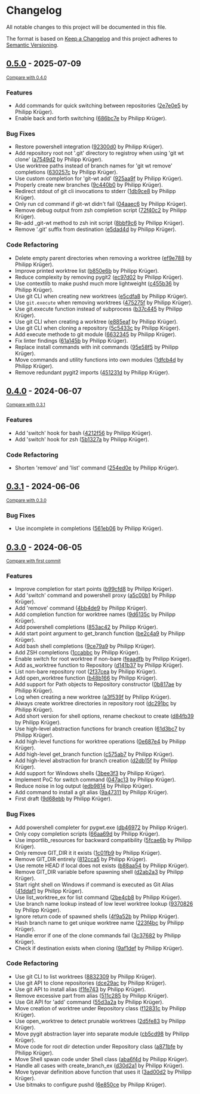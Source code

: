 # Changelog

All notable changes to this project will be documented in this file.

The format is based on [Keep a Changelog](http://keepachangelog.com/en/1.0.0/)
and this project adheres to [Semantic Versioning](http://semver.org/spec/v2.0.0.html).

<!-- insertion marker -->
## [0.5.0](https://github.com/Bubichoo-Teitichoo/pygwt/releases/tag/0.5.0) - 2025-07-09

<small>[Compare with 0.4.0](https://github.com/Bubichoo-Teitichoo/pygwt/compare/0.4.0...0.5.0)</small>

### Features

- Add commands for quick switching between repositories ([2e7e0e5](https://github.com/Bubichoo-Teitichoo/pygwt/commit/2e7e0e5c8ab3b34a6cf96ebd505279ce0ab5674d) by Philipp Krüger).
- Enable back and forth switching ([686bc7e](https://github.com/Bubichoo-Teitichoo/pygwt/commit/686bc7e21f01c5c5ca730d4821cb4d4ee3167ab7) by Philipp Krüger).

### Bug Fixes

- Restore powershell integration ([92300d0](https://github.com/Bubichoo-Teitichoo/pygwt/commit/92300d01bf100aa587ccf397b1f9de342d1057ca) by Philipp Krüger).
- Add repository root not '.git' directory to registroy when using 'git wt clone' ([a7549d2](https://github.com/Bubichoo-Teitichoo/pygwt/commit/a7549d2a3d3e4e2ba1ad450a1017f4767224e55b) by Philipp Krüger).
- Use worktree paths instead of branch names for 'git wt remove' completions ([630257c](https://github.com/Bubichoo-Teitichoo/pygwt/commit/630257c6fd45d9bd0184fdc447e8a2298b504a3b) by Philipp Krüger).
- Use custom completion for 'git-wt add' ([925aa9f](https://github.com/Bubichoo-Teitichoo/pygwt/commit/925aa9f16fd6e6500c52181d853996c3313af246) by Philipp Krüger).
- Properly create new branches ([9c440b0](https://github.com/Bubichoo-Teitichoo/pygwt/commit/9c440b0acff038d0105fb993c184836fcac850c8) by Philipp Krüger).
- Redirect stdout of git cli invocations to stderr ([1db9ce8](https://github.com/Bubichoo-Teitichoo/pygwt/commit/1db9ce81fe0319cb6d19c4266cd90a72d6279431) by Philipp Krüger).
- Only run cd command if git-wt didn't fail ([04aaec6](https://github.com/Bubichoo-Teitichoo/pygwt/commit/04aaec67126d735ef7b99393296f4a7f826eda14) by Philipp Krüger).
- Remove debug output from zsh completion script ([72f40c2](https://github.com/Bubichoo-Teitichoo/pygwt/commit/72f40c2c1ac0ca23ba6cb2dd4a6c3c024cbaba1e) by Philipp Krüger).
- Re-add _git-wt method to zsh init script ([8bbf9c6](https://github.com/Bubichoo-Teitichoo/pygwt/commit/8bbf9c6cc2645c6b256c518ba6899f28c84085e4) by Philipp Krüger).
- Remove '.git' suffix from destination ([e5dad4d](https://github.com/Bubichoo-Teitichoo/pygwt/commit/e5dad4dea3db10b3457c145f6fd5a623fda6b3dd) by Philipp Krüger).

### Code Refactoring

- Delete empty parent directories when removing a worktree ([ef9e788](https://github.com/Bubichoo-Teitichoo/pygwt/commit/ef9e788508de956c05d55f9885cb171df817f397) by Philipp Krüger).
- Improve printed worktree list ([b850e6b](https://github.com/Bubichoo-Teitichoo/pygwt/commit/b850e6b90db46c55d139bc54981cb72be120f0a1) by Philipp Krüger).
- Reduce complexity by removing pygit2 ([ec97d02](https://github.com/Bubichoo-Teitichoo/pygwt/commit/ec97d02968255872f39b93ecc94e378c05f79b04) by Philipp Krüger).
- Use contextlib to make pushd much more lightweight ([c455b36](https://github.com/Bubichoo-Teitichoo/pygwt/commit/c455b36310c2f29579b09ebca34bac9bbc2d0098) by Philipp Krüger).
- Use git CLI when creating new worktrees ([e5cdfa8](https://github.com/Bubichoo-Teitichoo/pygwt/commit/e5cdfa8da200ee8b7e5283efaf6059c58b09e3f0) by Philipp Krüger).
- Use `git.execute` when removing worktrees ([475275f](https://github.com/Bubichoo-Teitichoo/pygwt/commit/475275f06d0fa340d43828317d29b709f19ff9b4) by Philipp Krüger).
- Use git.execute function instead of subprocess ([b37c445](https://github.com/Bubichoo-Teitichoo/pygwt/commit/b37c445ecc4d2d01f222ca91d1b2b7b8285bf8a5) by Philipp Krüger).
- Use git CLI when creating a worktree ([e885eaf](https://github.com/Bubichoo-Teitichoo/pygwt/commit/e885eafefe3d9476a3903ac03a77c9f069627e14) by Philipp Krüger).
- Use git CLI when cloning a repository ([5c5433c](https://github.com/Bubichoo-Teitichoo/pygwt/commit/5c5433cfd7bef4ecba4fb1df46dc5fabf6085246) by Philipp Krüger).
- Add execute methode to git module ([6632345](https://github.com/Bubichoo-Teitichoo/pygwt/commit/6632345ea0fd5e0e39fc7aed4cd3b4674552f1e5) by Philipp Krüger).
- Fix linter findings ([61a145b](https://github.com/Bubichoo-Teitichoo/pygwt/commit/61a145b2dd5c5df750a53518d303715f18e458e3) by Philipp Krüger).
- Replace install commands with init commands ([95e58f5](https://github.com/Bubichoo-Teitichoo/pygwt/commit/95e58f54ea78863e96671bc80b4a6521f8003603) by Philipp Krüger).
- Move commands and utility functions into own modules ([1dfcb4d](https://github.com/Bubichoo-Teitichoo/pygwt/commit/1dfcb4dceddaa17e7515270faccf850c8679c6dd) by Philipp Krüger).
- Remove redundant pygit2 imports ([451231d](https://github.com/Bubichoo-Teitichoo/pygwt/commit/451231dcad5be8ccfed1485c81bb4f8c14191acc) by Philipp Krüger).

## [0.4.0](https://github.com/Bubichoo-Teitichoo/pygwt/releases/tag/0.4.0) - 2024-06-07

<small>[Compare with 0.3.1](https://github.com/Bubichoo-Teitichoo/pygwt/compare/0.3.1...0.4.0)</small>

### Features

- Add 'switch' hook for bash ([4212f56](https://github.com/Bubichoo-Teitichoo/pygwt/commit/4212f56e8d592a42226102071cea07f3943f7f10) by Philipp Krüger).
- Add 'switch' hook for zsh ([5b1327a](https://github.com/Bubichoo-Teitichoo/pygwt/commit/5b1327a69f5ed664aea1257fb1c860b886737df5) by Philipp Krüger).

### Code Refactoring

- Shorten 'remove' and 'list' command ([254ed0e](https://github.com/Bubichoo-Teitichoo/pygwt/commit/254ed0e9d54fa1dbee383b760fcfb028321a4645) by Philipp Krüger).

## [0.3.1](https://github.com/Bubichoo-Teitichoo/pygwt/releases/tag/0.3.1) - 2024-06-06

<small>[Compare with 0.3.0](https://github.com/Bubichoo-Teitichoo/pygwt/compare/0.3.0...0.3.1)</small>

### Bug Fixes

- Use incomplete in completions ([561eb06](https://github.com/Bubichoo-Teitichoo/pygwt/commit/561eb06fc17fcc602cbe761fe8e3750c292e2993) by Philipp Krüger).

## [0.3.0](https://github.com/Bubichoo-Teitichoo/pygwt/releases/tag/0.3.0) - 2024-06-05

<small>[Compare with first commit](https://github.com/Bubichoo-Teitichoo/pygwt/compare/8085ac79b808ff299abb102979b4639acee940d3...0.3.0)</small>

### Features

- Improve completion for start points ([b99cfd8](https://github.com/Bubichoo-Teitichoo/pygwt/commit/b99cfd8da3ce2a7658f15b1ea4bf09bdbe903b1d) by Philipp Krüger).
- Add 'switch' command and powershell proxy ([a5c00b1](https://github.com/Bubichoo-Teitichoo/pygwt/commit/a5c00b1b17cc3fa2d02e0662ac97f65e065e9e36) by Philipp Krüger).
- Add 'remove' command ([4bb4de9](https://github.com/Bubichoo-Teitichoo/pygwt/commit/4bb4de9af6f1d2bc0d4e03b6e13a6354d354c4fd) by Philipp Krüger).
- Add completion function for worktree names ([9d6135c](https://github.com/Bubichoo-Teitichoo/pygwt/commit/9d6135cace948dd787898a6a7931c466cadf43de) by Philipp Krüger).
- Add powershell completions ([853ac42](https://github.com/Bubichoo-Teitichoo/pygwt/commit/853ac426c88f0a12feeeceb9df66a9d346fd3f38) by Philipp Krüger).
- Add start point argument to get_branch function ([be2c4a9](https://github.com/Bubichoo-Teitichoo/pygwt/commit/be2c4a920b72cf5cf759456cd3cbbcbf9a6e8435) by Philipp Krüger).
- Add bash shell completions ([9ce79a9](https://github.com/Bubichoo-Teitichoo/pygwt/commit/9ce79a9040b647becf16168de92e4514a851f53d) by Philipp Krüger).
- Add ZSH completions ([1ccabbc](https://github.com/Bubichoo-Teitichoo/pygwt/commit/1ccabbceb0944ce38932de6a125d4b71afc6471f) by Philipp Krüger).
- Enable switch for root worktree if non-bare ([feaadfb](https://github.com/Bubichoo-Teitichoo/pygwt/commit/feaadfb80abd594ac010cef88b9894c9c0e91acc) by Philipp Krüger).
- Add as_worktree function to Repository ([d141b37](https://github.com/Bubichoo-Teitichoo/pygwt/commit/d141b373da7d0a56b956ec2bb1f80579207c3e44) by Philipp Krüger).
- List non-bare repository root ([2f37cea](https://github.com/Bubichoo-Teitichoo/pygwt/commit/2f37cea46f216d21881473422ef44b04d33c73a6) by Philipp Krüger).
- Add open_worktree function ([b48b166](https://github.com/Bubichoo-Teitichoo/pygwt/commit/b48b1665d24dbf19b43275c4c20f644d33411855) by Philipp Krüger).
- Add support for Path objects to Repository constructor ([0b817ae](https://github.com/Bubichoo-Teitichoo/pygwt/commit/0b817aeaae83bae39264538f10d69de3e35a4faf) by Philipp Krüger).
- Log when creating a new worktree ([a3f539f](https://github.com/Bubichoo-Teitichoo/pygwt/commit/a3f539fa8a7b13fe3237b2f47f8b21aba52de939) by Philipp Krüger).
- Always create worktree directories in repository root ([dc291bc](https://github.com/Bubichoo-Teitichoo/pygwt/commit/dc291bc3d3e4f234d56f99ad2b1f2189ed89fb85) by Philipp Krüger).
- Add short version for shell options, rename checkout to create ([d84fb39](https://github.com/Bubichoo-Teitichoo/pygwt/commit/d84fb3930867b71408a14de7af9c96c069ffbac8) by Philipp Krüger).
- Use high-level abstraction functions for branch creation ([61d3bc7](https://github.com/Bubichoo-Teitichoo/pygwt/commit/61d3bc777fc793111b76278b2f6bb0299183fd42) by Philipp Krüger).
- Add high-level functions for worktree operations ([0e687e4](https://github.com/Bubichoo-Teitichoo/pygwt/commit/0e687e43533aff22168f275c98f35d662833cad3) by Philipp Krüger).
- Add high-level get_branch function ([c575ab7](https://github.com/Bubichoo-Teitichoo/pygwt/commit/c575ab7dfda43cb6a8ccaae13d86de4ae5171301) by Philipp Krüger).
- Add high-level abstraction for branch creation ([d2db15f](https://github.com/Bubichoo-Teitichoo/pygwt/commit/d2db15f2b89b9ee2cb7e804921654ecf0465d048) by Philipp Krüger).
- Add support for Windows shells ([3bee3f3](https://github.com/Bubichoo-Teitichoo/pygwt/commit/3bee3f31037897929273a4f60ff2af6956508ad7) by Philipp Krüger).
- Implement PoC for switch command ([047ac13](https://github.com/Bubichoo-Teitichoo/pygwt/commit/047ac137e9205786223ff4e2c1b9acec9ef41ed3) by Philipp Krüger).
- Reduce noise in log output ([edb9814](https://github.com/Bubichoo-Teitichoo/pygwt/commit/edb981449e490218c5b27288f3c2ee5c4c871312) by Philipp Krüger).
- Add command to install a git alias ([9a47311](https://github.com/Bubichoo-Teitichoo/pygwt/commit/9a473110006450d6edc982e0633ed6339c920d36) by Philipp Krüger).
- First draft ([9d68ebb](https://github.com/Bubichoo-Teitichoo/pygwt/commit/9d68ebb72a5a4ee1ea568cdce74c5b54a588dc95) by Philipp Krüger).

### Bug Fixes

- Add powershell completer for pygwt.exe ([db46972](https://github.com/Bubichoo-Teitichoo/pygwt/commit/db46972637a898e904c1e8d4b029a710be4af68e) by Philipp Krüger).
- Only copy completion scripts ([66aa69d](https://github.com/Bubichoo-Teitichoo/pygwt/commit/66aa69d2a063e8166c05d46888a018ee6e7e64a6) by Philipp Krüger).
- Use importlib_resources for backward compatibility ([5fcae6b](https://github.com/Bubichoo-Teitichoo/pygwt/commit/5fcae6b66c6224a038cead85cbba64f99580395d) by Philipp Krüger).
- Only remove GIT_DIR it it exists ([1c01fb9](https://github.com/Bubichoo-Teitichoo/pygwt/commit/1c01fb9a00a75d4431181d1be6e2193661687ae7) by Philipp Krüger).
- Remove GIT_DIR entirely ([812cca5](https://github.com/Bubichoo-Teitichoo/pygwt/commit/812cca55e54368b5981e63751e86adc2d68853a4) by Philipp Krüger).
- Use remote HEAD if local does not exists ([b88aa54](https://github.com/Bubichoo-Teitichoo/pygwt/commit/b88aa54ae4efce5ac4715c3e6a9305f410307497) by Philipp Krüger).
- Remove GIT_DIR variable before spawning shell ([d2ab2a3](https://github.com/Bubichoo-Teitichoo/pygwt/commit/d2ab2a38d108938421a790fa9ff3816b3fa55e19) by Philipp Krüger).
- Start right shell on Windows if command is executed as Git Alias ([41ddaf1](https://github.com/Bubichoo-Teitichoo/pygwt/commit/41ddaf1226fc98d64e8ca19c262f49b495b7b090) by Philipp Krüger).
- Use list_worktree_ex for list command ([2be4cb8](https://github.com/Bubichoo-Teitichoo/pygwt/commit/2be4cb8d01b8d5ae29741b337d1e499af969bb12) by Philipp Krüger).
- Use branch name lookup instead of low level worktree lookup ([9370826](https://github.com/Bubichoo-Teitichoo/pygwt/commit/93708260e897373f62417fbf11597b880b9eb28e) by Philipp Krüger).
- Ignore return code of spawned shells ([4f9a52b](https://github.com/Bubichoo-Teitichoo/pygwt/commit/4f9a52b0787049f5fafd1b9438389c5504589791) by Philipp Krüger).
- Hash branch name to get unique worktree name ([223f4bc](https://github.com/Bubichoo-Teitichoo/pygwt/commit/223f4bc748a064f100d419d0177e3f0cd5f31015) by Philipp Krüger).
- Handle error if one of the clone commands fail ([3c37682](https://github.com/Bubichoo-Teitichoo/pygwt/commit/3c3768245f92307718b7bac5c71d8601cc5ff6b1) by Philipp Krüger).
- Check if destination exists when cloning ([9af1def](https://github.com/Bubichoo-Teitichoo/pygwt/commit/9af1defa421785540c94793ca801e29dd6c18438) by Philipp Krüger).

### Code Refactoring

- Use git CLI to list worktrees ([8832309](https://github.com/Bubichoo-Teitichoo/pygwt/commit/883230915939924d62176f86f5f005d8d696a135) by Philipp Krüger).
- Use git API to clone repositories ([dce29ac](https://github.com/Bubichoo-Teitichoo/pygwt/commit/dce29acf7be9647d2c0141a92de5a1c763d4ce85) by Philipp Krüger).
- Use git API to install alias ([f1fe743](https://github.com/Bubichoo-Teitichoo/pygwt/commit/f1fe7433558e0fc45d657b342b917f6156d5017b) by Philipp Krüger).
- Remove excessive part from alias ([511c285](https://github.com/Bubichoo-Teitichoo/pygwt/commit/511c2857b8122aeef12f92177f20a70c846e02fb) by Philipp Krüger).
- Use Git API for 'add' command ([55d3a2a](https://github.com/Bubichoo-Teitichoo/pygwt/commit/55d3a2a154836813717f4ee39bbb19e7f98ffc0a) by Philipp Krüger).
- Move creation of worktree under Repository class ([f12831c](https://github.com/Bubichoo-Teitichoo/pygwt/commit/f12831c5ee40c5262d68e745a6103ef9aa5a78c4) by Philipp Krüger).
- Use open_worktree to detect prunable worktrees ([2d5fe83](https://github.com/Bubichoo-Teitichoo/pygwt/commit/2d5fe83cc1c0754b6b57969227c469ce8c0e9183) by Philipp Krüger).
- Move pygit abstraction layer into separate module ([cb5cd98](https://github.com/Bubichoo-Teitichoo/pygwt/commit/cb5cd98265cd4685ac68f1a23e1c9d9ac6d05067) by Philipp Krüger).
- Move code for root dir detection under Repository class ([a871bfe](https://github.com/Bubichoo-Teitichoo/pygwt/commit/a871bfe5539df13502fa08c515d72287b3a3b61a) by Philipp Krüger).
- Move Shell spwan code under Shell class ([aba6f4d](https://github.com/Bubichoo-Teitichoo/pygwt/commit/aba6f4d23340e8ec4d4b969b9396cb3fbc19da37) by Philipp Krüger).
- Handle all cases with create_branch_ex ([d30d2a1](https://github.com/Bubichoo-Teitichoo/pygwt/commit/d30d2a13b0f0a864d09f65548efa2030463a316d) by Philipp Krüger).
- Move typevar definition above function that uses it ([3ad00d2](https://github.com/Bubichoo-Teitichoo/pygwt/commit/3ad00d2a4513e975e44b8b7ff23e20bcb852724c) by Philipp Krüger).
- Use bitmaks to configure pushd ([6e850ce](https://github.com/Bubichoo-Teitichoo/pygwt/commit/6e850ce9d0e64a74a1d05979ae7a57ed48721e91) by Philipp Krüger).

